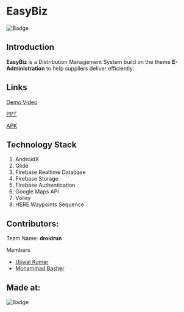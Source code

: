 # EasyBiz

![Badge](https://i.ibb.co/3vMYD6M/Made-at-Hack-36.png)

## Introduction

**EasyBiz** is a Distribution Management System build on the theme **E-Administration** to help suppliers deliver efficiently.

## Links

[Demo Video](https://drive.google.com/drive/folders/1o3edONGYjBb_8QBdeNu1M8S_WaDgfWES?usp=sharing)

[PPT](https://drive.google.com/file/d/1wMau8PRXDylbWO84JbDuqHAyRNNZFyx0/view?usp=sharing)

[APK](https://drive.google.com/drive/folders/1o3edONGYjBb_8QBdeNu1M8S_WaDgfWES?usp=sharing)


## Technology Stack
1. AndroidX
2. Glide
3. Firebase Realtime Database
4. Firebase Storage
5. Firebase Authentication
6. Google Maps API
7. Volley
8. HERE Waypoints Sequence


## Contributors:
Team Name: **droidrun**

Members
* [Ujjwal Kumar](https://github.com/ujjwalkumar8577)
* [Mohammad Basher](https://github.com/mohammadBasher)


## Made at:
![Badge](https://i.ibb.co/3vMYD6M/Made-at-Hack-36.png)
